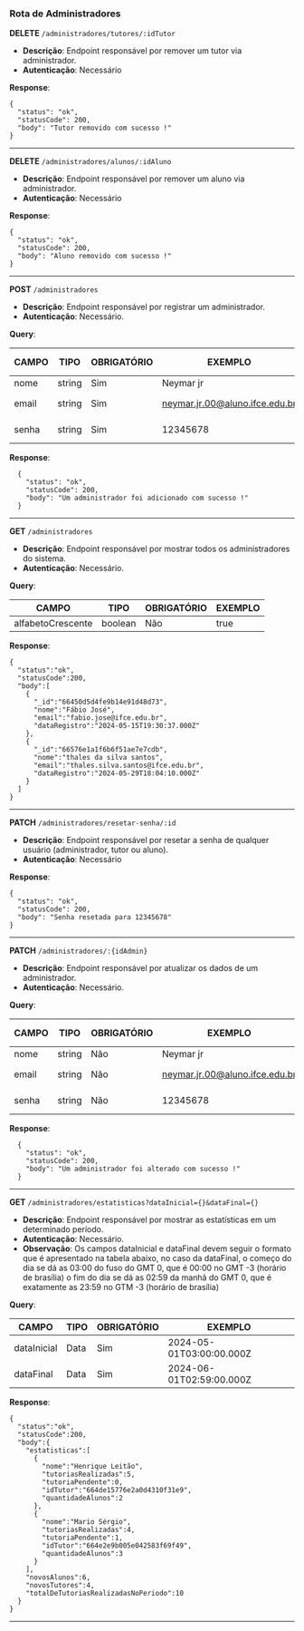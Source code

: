 ### Rota de Administradores

**DELETE** `/administradores/tutores/:idTutor`

- **Descrição**: Endpoint responsável por remover um tutor via administrador.
- **Autenticação**: Necessário

**Response**:

```
{
  "status": "ok",
  "statusCode": 200,
  "body": "Tutor removido com sucesso !"
}
```

---

**DELETE** `/administradores/alunos/:idAluno`

- **Descrição**: Endpoint responsável por remover um aluno via administrador.
- **Autenticação**: Necessário

**Response**:

```
{
  "status": "ok",
  "statusCode": 200,
  "body": "Aluno removido com sucesso !"
}
```

---

**POST** `/administradores`

- **Descrição**: Endpoint responsável por registrar um administrador.
- **Autenticação**: Necessário.

**Query**:

| CAMPO        | TIPO   | OBRIGATÓRIO   | EXEMPLO                        | VALORES ACEITOS                |
| ------------ | ------ | ------------- | ------------------------------ | ------------------------------ |
| nome         | string | Sim           | Neymar jr                      |                                |
| email        | string | Sim           | neymar.jr.00@aluno.ifce.edu.br | somente @ifce.edu.br           |
| senha        | string | Sim           | 12345678                       | De 8 até 10 caracteres         |

**Response**:

```
  {
    "status": "ok",
    "statusCode": 200,
    "body": "Um administrador foi adicionado com sucesso !"
  }

```

---

**GET** `/administradores`

- **Descrição**: Endpoint responsável por mostrar todos os administradores do sistema.
- **Autenticação**: Necessário.

**Query**:

| CAMPO             | TIPO    | OBRIGATÓRIO   | EXEMPLO                        |
| ----------------- | ------- | ------------- | ------------------------------ |
| alfabetoCrescente | boolean | Não           | true                           |


**Response**:

```
{
  "status":"ok",
  "statusCode":200,
  "body":[
    {
      "_id":"66450d5d4fe9b14e91d48d73",
      "nome":"Fábio José",
      "email":"fabio.jose@ifce.edu.br",
      "dataRegistro":"2024-05-15T19:30:37.000Z"
    },
    {
      "_id":"66576e1a1f6b6f51ae7e7cdb",
      "nome":"thales da silva santos",
      "email":"thales.silva.santos@ifce.edu.br",
      "dataRegistro":"2024-05-29T18:04:10.000Z"
    }
  ]
}

```

---

**PATCH** `/administradores/resetar-senha/:id`

- **Descrição**: Endpoint responsável por resetar a senha de qualquer usuário (administrador, tutor ou aluno).
- **Autenticação**: Necessário

**Response**:

```
{
  "status": "ok",
  "statusCode": 200,
  "body": "Senha resetada para 12345678"
}
```

---

**PATCH** `/administradores/:{idAdmin}`

- **Descrição**: Endpoint responsável por atualizar os dados de um administrador.
- **Autenticação**: Necessário.

**Query**:

| CAMPO        | TIPO   | OBRIGATÓRIO   | EXEMPLO                        | VALORES ACEITOS                |
| ------------ | ------ | ------------- | ------------------------------ | ------------------------------ |
| nome         | string | Não           | Neymar jr                      |                                |
| email        | string | Não           | neymar.jr.00@aluno.ifce.edu.br | somente @ifce.edu.br           |
| senha        | string | Não           | 12345678                       | De 8 até 10 caracteres         |

**Response**:

```
  {
    "status": "ok",
    "statusCode": 200,
    "body": "Um administrador foi alterado com sucesso !"
  }

```

---

**GET** `/administradores/estatisticas?dataInicial={}&dataFinal={}`

- **Descrição**: Endpoint responsável por mostrar as estatísticas em um determinado período.
- **Autenticação**: Necessário.
- **Observação**: Os campos dataInicial e dataFinal devem seguir o formato que é apresentado na tabela abaixo, no caso da dataFinal, o começo do dia se dá as 03:00 do fuso do GMT 0, que é 00:00 no GMT -3 (horário de brasília) o fim do dia se dá as 02:59 da manhã do GMT 0, que é exatamente as 23:59 no GTM -3 (horário de brasília)

**Query**:

| CAMPO             | TIPO    | OBRIGATÓRIO   | EXEMPLO                        |
| ----------------- | ------- | ------------- | ------------------------------ |
| dataInicial       | Data    | Sim           | 2024-05-01T03:00:00.000Z       |
| dataFinal         | Data    | Sim           | 2024-06-01T02:59:00.000Z       |


**Response**:

```
{
  "status":"ok",
  "statusCode":200,
  "body":{
    "estatisticas":[
      {
        "nome":"Henrique Leitão",
        "tutoriasRealizadas":5,
        "tutoriaPendente":0,
        "idTutor":"664de15776e2a0d4310f31e9",
        "quantidadeAlunos":2
      },
      {
        "nome":"Mario Sérgio",
        "tutoriasRealizadas":4,
        "tutoriaPendente":1,
        "idTutor":"664e2e9b005e042583f69f49",
        "quantidadeAlunos":3
      }
    ],
    "novosAlunos":6,
    "novosTutores":4,
    "totalDeTutoriasRealizadasNoPeriodo":10
  }
}

```

---
